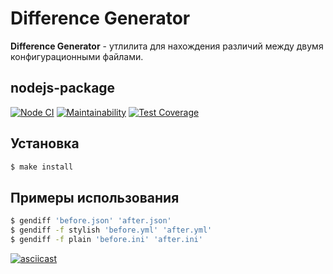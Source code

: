 # Difference Generator
**Difference Generator** - утлилита для нахождения различий между двумя конфигурационными файлами.

## nodejs-package
[![Node CI](https://github.com/iuserkv/frontend-project-lvl2/workflows/CI/badge.svg)](https://github.com/iuserkv/frontend-project-lvl2/actions)
[![Maintainability](https://api.codeclimate.com/v1/badges/42ff81a71c784afc2a6f/maintainability)](https://codeclimate.com/github/iuserkv/frontend-project-lvl2/maintainability)
[![Test Coverage](https://api.codeclimate.com/v1/badges/42ff81a71c784afc2a6f/test_coverage)](https://codeclimate.com/github/iuserkv/frontend-project-lvl2/test_coverage)

## Установка
```sh
$ make install
```

## Примеры использования
```sh
$ gendiff 'before.json' 'after.json'
$ gendiff -f stylish 'before.yml' 'after.yml'
$ gendiff -f plain 'before.ini' 'after.ini'
```
[![asciicast](https://asciinema.org/a/6a6PrDLNuhxQBSutxupsCXpjc.png)](https://asciinema.org/a/6a6PrDLNuhxQBSutxupsCXpjc)